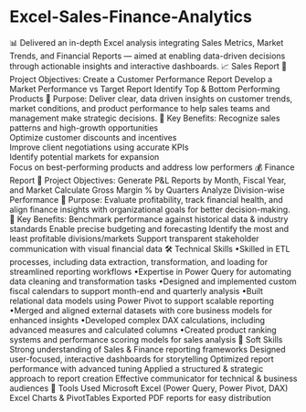 # Excel-Sales-Finance-Analytics
📊 Delivered an in-depth Excel analysis integrating Sales Metrics, Market Trends, and Financial Reports — aimed at enabling data-driven decisions through actionable insights and interactive dashboards.
📈 Sales Report
🔹 Project Objectives:
Create a Customer Performance Report
Develop a Market Performance vs Target Report
Identify Top & Bottom Performing Products
🔹 Purpose:
Deliver clear, data driven insights on customer trends, market conditions, and product performance to help sales teams and management make strategic decisions.
🔹 Key Benefits:
 Recognize sales patterns and high-growth opportunities\
 Optimize customer discounts and incentives\
 Improve client negotiations using accurate KPIs\
 Identify potential markets for expansion\
 Focus on best-performing products and address low performers
 💰 Finance Report
 🔹 Project Objectives:
Generate P&L Reports by Month, Fiscal Year, and Market
Calculate Gross Margin % by Quarters
Analyze Division-wise Performance
🔹 Purpose:
Evaluate profitability, track financial health, and align finance insights with organizational goals for better decision-making.
🔹 Key Benefits:
 Benchmark performance against historical data & industry standards
 Enable precise budgeting and forecasting
 Identify the most and least profitable divisions/markets
 Support transparent stakeholder communication with visual financial data
 🛠️ Technical Skills
•Skilled in ETL processes, including data extraction, transformation, and loading for streamlined reporting workflows
•Expertise in Power Query for automating data cleaning and transformation tasks
•Designed and implemented custom fiscal calendars to support month-end and quarterly analysis
•Built relational data models using Power Pivot to support scalable reporting
•Merged and aligned external datasets with core business models for enhanced insights
•Developed complex DAX calculations, including advanced measures and calculated columns
•Created product ranking systems and performance scoring models for sales analysis
🤝 Soft Skills
 Strong understanding of Sales & Finance reporting frameworks
 Designed user-focused, interactive dashboards for storytelling
 Optimized report performance with advanced tuning
 Applied a structured & strategic approach to report creation
 Effective communicator for technical & business audiences
 📌 Tools Used
 Microsoft Excel (Power Query, Power Pivot, DAX)
 Excel Charts & PivotTables
 Exported PDF reports for easy distribution
